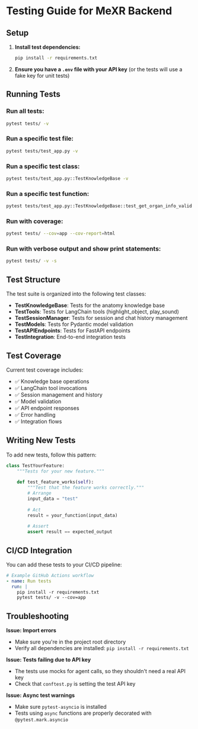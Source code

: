 # Testing Guide for MeXR Backend

## Setup

1. **Install test dependencies:**
   ```bash
   pip install -r requirements.txt
   ```

2. **Ensure you have a `.env` file with your API key** (or the tests will use a fake key for unit tests)

## Running Tests

### Run all tests:
```bash
pytest tests/ -v
```

### Run a specific test file:
```bash
pytest tests/test_app.py -v
```

### Run a specific test class:
```bash
pytest tests/test_app.py::TestKnowledgeBase -v
```

### Run a specific test function:
```bash
pytest tests/test_app.py::TestKnowledgeBase::test_get_organ_info_valid -v
```

### Run with coverage:
```bash
pytest tests/ --cov=app --cov-report=html
```

### Run with verbose output and show print statements:
```bash
pytest tests/ -v -s
```

## Test Structure

The test suite is organized into the following test classes:

- **TestKnowledgeBase**: Tests for the anatomy knowledge base
- **TestTools**: Tests for LangChain tools (highlight_object, play_sound)
- **TestSessionManager**: Tests for session and chat history management
- **TestModels**: Tests for Pydantic model validation
- **TestAPIEndpoints**: Tests for FastAPI endpoints
- **TestIntegration**: End-to-end integration tests

## Test Coverage

Current test coverage includes:
- ✅ Knowledge base operations
- ✅ LangChain tool invocations
- ✅ Session management and history
- ✅ Model validation
- ✅ API endpoint responses
- ✅ Error handling
- ✅ Integration flows

## Writing New Tests

To add new tests, follow this pattern:

```python
class TestYourFeature:
    """Tests for your new feature."""
    
    def test_feature_works(self):
        """Test that the feature works correctly."""
        # Arrange
        input_data = "test"
        
        # Act
        result = your_function(input_data)
        
        # Assert
        assert result == expected_output
```

## CI/CD Integration

You can add these tests to your CI/CD pipeline:

```yaml
# Example GitHub Actions workflow
- name: Run tests
  run: |
    pip install -r requirements.txt
    pytest tests/ -v --cov=app
```

## Troubleshooting

**Issue: Import errors**
- Make sure you're in the project root directory
- Verify all dependencies are installed: `pip install -r requirements.txt`

**Issue: Tests failing due to API key**
- The tests use mocks for agent calls, so they shouldn't need a real API key
- Check that `conftest.py` is setting the test API key

**Issue: Async test warnings**
- Make sure `pytest-asyncio` is installed
- Tests using `async` functions are properly decorated with `@pytest.mark.asyncio`
